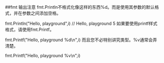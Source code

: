 ##fmt 输出注意
fmt.Println不格式化像这样的东西%d。而是使用其参数的默认格式，并在参数之间添加空格。

fmt.Println("Hello, playground",i)  // Hello, playground 5
如果要使用printf样式格式，请使用fmt.Printf。

fmt.Printf("Hello, playground %d\n",i)
而且您不必特别讲究类型。%v通常会弄清楚。

fmt.Printf("Hello, playground %v\n",i)